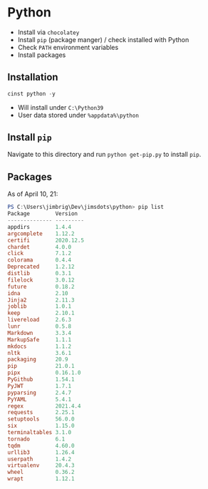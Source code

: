 # Python

- Install via `chocolatey`
- Install `pip` (package manger) / check installed with Python
- Check `PATH` environment variables
- Install packages

## Installation

```powershell
cinst python -y
```

- Will install under `C:\Python39`
- User data stored under `%appdata%\python`

## Install `pip`

Navigate to this directory and run `python get-pip.py` to install `pip`.

## Packages

As of April 10, 21:

```powershell
PS C:\Users\jimbrig\Dev\jimsdots\python> pip list
Package        Version
-------------- ---------
appdirs        1.4.4
argcomplete    1.12.2
certifi        2020.12.5
chardet        4.0.0
click          7.1.2
colorama       0.4.4
Deprecated     1.2.12
distlib        0.3.1
filelock       3.0.12
future         0.18.2
idna           2.10
Jinja2         2.11.3
joblib         1.0.1
keep           2.10.1
livereload     2.6.3
lunr           0.5.8
Markdown       3.3.4
MarkupSafe     1.1.1
mkdocs         1.1.2
nltk           3.6.1
packaging      20.9
pip            21.0.1
pipx           0.16.1.0
PyGithub       1.54.1
PyJWT          1.7.1
pyparsing      2.4.7
PyYAML         5.4.1
regex          2021.4.4
requests       2.25.1
setuptools     56.0.0
six            1.15.0
terminaltables 3.1.0
tornado        6.1
tqdm           4.60.0
urllib3        1.26.4
userpath       1.4.2
virtualenv     20.4.3
wheel          0.36.2
wrapt          1.12.1
```

